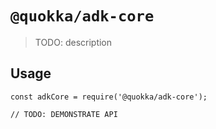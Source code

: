 # `@quokka/adk-core`

> TODO: description

## Usage

```
const adkCore = require('@quokka/adk-core');

// TODO: DEMONSTRATE API
```
